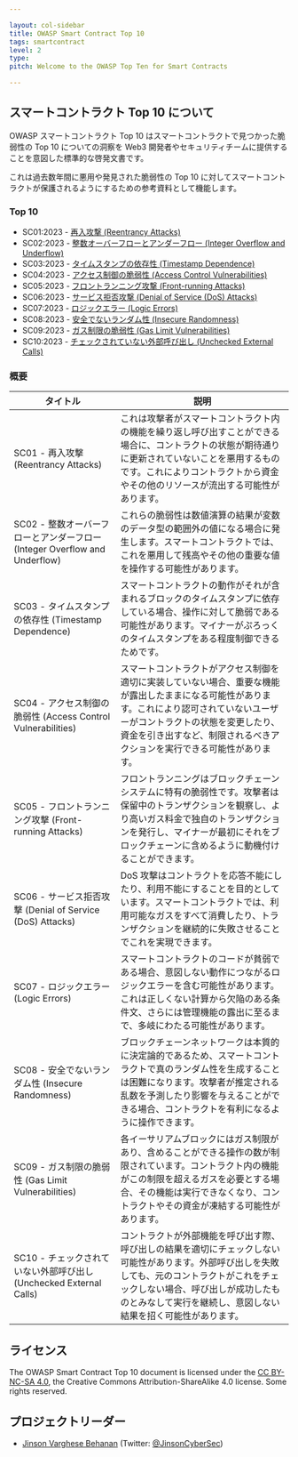 ```yaml
---

layout: col-sidebar
title: OWASP Smart Contract Top 10
tags: smartcontract
level: 2
type: 
pitch: Welcome to the OWASP Top Ten for Smart Contracts

---
```


## スマートコントラクト Top 10 について

OWASP スマートコントラクト Top 10 はスマートコントラクトで見つかった脆弱性の Top 10 についての洞察を Web3 開発者やセキュリティチームに提供することを意図した標準的な啓発文書です。

これは過去数年間に悪用や発見された脆弱性の Top 10 に対してスマートコントラクトが保護されるようにするための参考資料として機能します。

### Top 10

* SC01:2023 - [再入攻撃 (Reentrancy Attacks)](2023/en/src/SC01-reentrancy-attacks.md)
* SC02:2023 - [整数オーバーフローとアンダーフロー (Integer Overflow and Underflow)](2023/en/src/SC02-integer-overflow-underflow.md)
* SC03:2023 - [タイムスタンプの依存性 (Timestamp Dependence)](2023/en/src/SC03-timestamp-dependence.md)
* SC04:2023 - [アクセス制御の脆弱性 (Access Control Vulnerabilities)](2023/en/src/SC04-access-control-vulnerabilities.md)
* SC05:2023 - [フロントランニング攻撃 (Front-running Attacks)](2023/en/src/SC05-front-running-attacks.md)
* SC06:2023 - [サービス拒否攻撃 (Denial of Service (DoS) Attacks)](2023/en/src/SC06-denial-of-service-attacks.md)
* SC07:2023 - [ロジックエラー (Logic Errors)](2023/en/src/SC07-logic-errors.md)
* SC08:2023 - [安全でないランダム性 (Insecure Randomness)](2023/en/src/SC08-insecure-randomness.md)
* SC09:2023 - [ガス制限の脆弱性 (Gas Limit Vulnerabilities)](2023/en/src/SC09-gas-limit-vulnerabilities.md)
* SC10:2023 - [チェックされていない外部呼び出し (Unchecked External Calls)](2023/en/src/SC10-unchecked-external-calls.md)

### 概要

| タイトル | 説明 |
| -- | -- |
| SC01 - 再入攻撃 (Reentrancy Attacks) | これは攻撃者がスマートコントラクト内の機能を繰り返し呼び出すことができる場合に、コントラクトの状態が期待通りに更新されていないことを悪用するものです。これによりコントラクトから資金やその他のリソースが流出する可能性があります。 |
| SC02 - 整数オーバーフローとアンダーフロー (Integer Overflow and Underflow) | これらの脆弱性は数値演算の結果が変数のデータ型の範囲外の値になる場合に発生します。スマートコントラクトでは、これを悪用して残高やその他の重要な値を操作する可能性があります。 |
| SC03 - タイムスタンプの依存性 (Timestamp Dependence) | スマートコントラクトの動作がそれが含まれるブロックのタイムスタンプに依存している場合、操作に対して脆弱である可能性があります。マイナーがぷろっくのタイムスタンプをある程度制御できるためです。 |
| SC04 - アクセス制御の脆弱性 (Access Control Vulnerabilities) | スマートコントラクトがアクセス制御を適切に実装していない場合、重要な機能が露出したままになる可能性があります。これにより認可されていないユーザーがコントラクトの状態を変更したり、資金を引き出すなど、制限されるべきアクションを実行できる可能性があります。 |
| SC05 - フロントランニング攻撃 (Front-running Attacks) | フロントランニングはブロックチェーンシステムに特有の脆弱性です。攻撃者は保留中のトランザクションを観察し、より高いガス料金で独自のトランザクションを発行し、マイナーが最初にそれをブロックチェーンに含めるように動機付けることができます。 |
| SC06 - サービス拒否攻撃 (Denial of Service (DoS) Attacks) | DoS 攻撃はコントラクトを応答不能にしたり、利用不能にすることを目的としています。スマートコントラクトでは、利用可能なガスをすべて消費したり、トランザクションを継続的に失敗させることでこれを実現できます。 |
| SC07 - ロジックエラー (Logic Errors) | スマートコントラクトのコードが貧弱である場合、意図しない動作につながるロジックエラーを含む可能性があります。これは正しくない計算から欠陥のある条件文、さらには管理機能の露出に至るまで、多岐にわたる可能性があります。 |
| SC08 - 安全でないランダム性 (Insecure Randomness) | ブロックチェーンネットワークは本質的に決定論的であるため、スマートコントラクトで真のランダム性を生成することは困難になります。攻撃者が推定される乱数を予測したり影響を与えることができる場合、コントラクトを有利になるように操作できます。 |
| SC09 - ガス制限の脆弱性 (Gas Limit Vulnerabilities) | 各イーサリアムブロックにはガス制限があり、含めることができる操作の数が制限されています。コントラクト内の機能がこの制限を超えるガスを必要とする場合、その機能は実行できなくなり、コントラクトやその資金が凍結する可能性があります。 |
| SC10 - チェックされていない外部呼び出し (Unchecked External Calls) | コントラクトが外部機能を呼び出す際、呼び出しの結果を適切にチェックしない可能性があります。外部呼び出しを失敗しても、元のコントラクトがこれをチェックしない場合、呼び出しが成功したものとみなして実行を継続し、意図しない結果を招く可能性があります。 |

## ライセンス
The OWASP Smart Contract Top 10 document is licensed under the [CC BY-NC-SA 4.0](https://creativecommons.org/licenses/by-nc-sa/4.0/), the Creative Commons
Attribution-ShareAlike 4.0 license. Some rights reserved.

## プロジェクトリーダー
- [Jinson Varghese Behanan](mailto:jinson@owasp.org) (Twitter: [@JinsonCyberSec](https://twitter.com/JinsonCyberSec))
